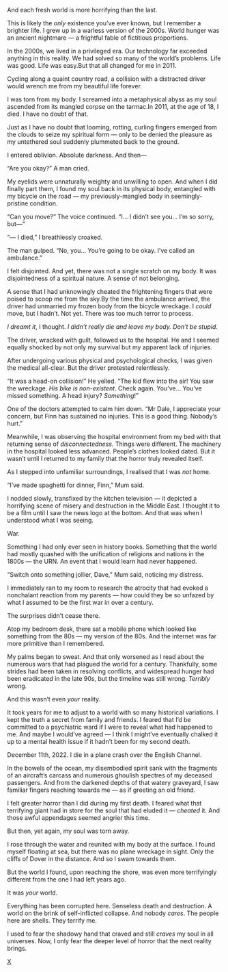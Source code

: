 And each fresh world is more horrifying than the last.

This is likely the *only* existence you’ve ever known, but I remember a brighter life. I grew up in a warless version of the 2000s. World hunger was an ancient nightmare — a frightful fable of fictitious proportions.

In the 2000s, we lived in a privileged era. Our technology far exceeded anything in this reality. We had solved so many of the world’s problems. Life was good. Life was easy.But that all changed for me in 2011.

Cycling along a quaint country road, a collision with a distracted driver would wrench me from my beautiful life forever.

I was torn from my body. I screamed into a metaphysical abyss as my soul ascended from its mangled corpse on the tarmac.In 2011, at the age of 18, I died. I have no doubt of that.

Just as I have no doubt that looming, rotting, curling fingers emerged from the clouds to seize my spiritual form — only to be denied the pleasure as my untethered soul suddenly plummeted back to the ground.

I entered oblivion. Absolute darkness. And then—

“Are you okay?” A man cried.

My eyelids were unnaturally weighty and unwilling to open. And when I did finally part them, I found my soul back in its physical body, entangled with my bicycle on the road — my previously-mangled body in seemingly-pristine condition.

“Can you move?” The voice continued. “I… I didn’t see you… I’m so sorry, but—“

“— I died,” I breathlessly croaked.

The man gulped. “No, you… You’re going to be okay. I’ve called an ambulance.”

I felt disjointed. And yet, there was not a single scratch on my body. It was disjointedness of a spiritual nature. A sense of not belonging.

A sense that I had unknowingly cheated the frightening fingers that were poised to scoop me from the sky.By the time the ambulance arrived, the driver had unmarried my frozen body from the bicycle wreckage. I *could* move, but I hadn’t. Not yet. There was too much terror to process.

*I dreamt it*, I thought. *I didn’t really die and leave my body. Don’t be stupid.*

The driver, wracked with guilt, followed us to the hospital. He and I seemed equally shocked by not only my survival but my apparent lack of injuries.

After undergoing various physical and psychological checks, I was given the medical all-clear. But the driver protested relentlessly.

“It was a head-on collision!” He yelled. “The kid flew into the air! You saw the wreckage. *His bike is non-existent*. Check again. You’ve… You’ve missed something. A head injury? *Something*!”

One of the doctors attempted to calm him down. “Mr Dale, I appreciate your concern, but Finn has sustained no injuries. This is a good thing. Nobody’s hurt.”

Meanwhile, I was observing the hospital environment from my bed with that returning sense of *disconnectedness*. Things were different. The machinery in the hospital looked less advanced. People’s clothes looked dated. But it wasn’t until I returned to my family that the horror truly revealed itself.

As I stepped into unfamiliar surroundings, I realised that I was *not* home.

“I’ve made spaghetti for dinner, Finn,” Mum said.

I nodded slowly, transfixed by the kitchen television — it depicted a horrifying scene of misery and destruction in the Middle East. I thought it to be a film until I saw the news logo at the bottom. And that was when I understood what I was seeing.

War.

Something I had only ever seen in history books. Something that the world had mostly quashed with the unification of religions and nations in the 1800s — the URN. An event that I would learn had never happened.

“Switch onto something jollier, Dave,” Mum said, noticing my distress.

I immediately ran to my room to research the atrocity that had evoked a nonchalant reaction from my parents — how could they be so unfazed by what I assumed to be the first war in over a century.

The surprises didn’t cease there.

Atop my bedroom desk, there sat a mobile phone which looked like something from the 80s — my version of the 80s. And the internet was far more primitive than I remembered.

My palms began to sweat. And that only worsened as I read about the numerous wars that had plagued the world for a century. Thankfully, some strides had been taken in resolving conflicts, and widespread hunger had been eradicated in the late 90s, but the timeline was still wrong. *Terribly* wrong.

And this wasn’t even *your* reality.

It took years for me to adjust to a world with so many historical variations. I kept the truth a secret from family and friends. I feared that I’d be committed to a psychiatric ward if I were to reveal what had happened to me. And maybe I would’ve agreed — I think I might’ve eventually chalked it up to a mental health issue if it hadn’t been for my second death.

December 11th, 2022. I die in a plane crash over the English Channel.

In the bowels of the ocean, my disembodied spirit sank with the fragments of an aircraft’s carcass and numerous ghoulish spectres of my deceased passengers. And from the darkened depths of that watery graveyard, I saw familiar fingers reaching towards me — as if greeting an old friend.

I felt greater horror than I did during my first death. I feared what that terrifying giant had in store for the soul that had eluded it — *cheated* it. And those awful appendages seemed angrier this time.

But then, yet again, my soul was torn away.

I rose through the water and reunited with my body at the surface. I found myself floating at sea, but there was no plane wreckage in sight. Only the cliffs of Dover in the distance. And so I swam towards them.

But the world I found, upon reaching the shore, was even more terrifyingly different from the one I had left years ago.

It was *your* world.

Everything has been corrupted here. Senseless death and destruction. A world on the brink of self-inflicted collapse. And nobody *cares*. The people here are shells. They terrify me.

I used to fear the shadowy hand that craved and still *craves* my soul in all universes. Now, I only fear the deeper level of horror that the next reality brings.

[X](https://www.reddit.com/r/dominiceagle)
